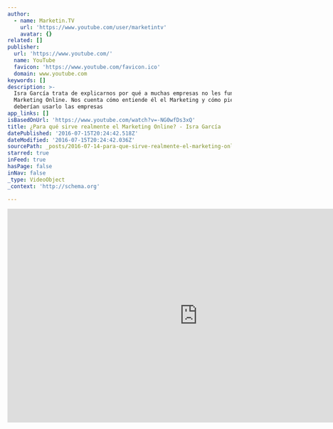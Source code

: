 ```yaml
---
author:
  - name: Marketin.TV
    url: 'https://www.youtube.com/user/marketintv'
    avatar: {}
related: []
publisher:
  url: 'https://www.youtube.com/'
  name: YouTube
  favicon: 'https://www.youtube.com/favicon.ico'
  domain: www.youtube.com
keywords: []
description: >-
  Isra García trata de explicarnos por qué a muchas empresas no les funciona su
  Marketing Online. Nos cuenta cómo entiende él el Marketing y cómo piensa que
  deberían usarlo las empresas
app_links: []
isBasedOnUrl: 'https://www.youtube.com/watch?v=-NG0wfDs3xQ'
title: ¿Para qué sirve realmente el Marketing Online? - Isra García
datePublished: '2016-07-15T20:24:42.518Z'
dateModified: '2016-07-15T20:24:42.036Z'
sourcePath: _posts/2016-07-14-para-que-sirve-realmente-el-marketing-online-isra-garcia.md
starred: true
inFeed: true
hasPage: false
inNav: false
_type: VideoObject
_context: 'http://schema.org'

---
```

<iframe src="https://cdn.embedly.com/widgets/media.html?src=https%3A%2F%2Fwww.youtube.com%2Fembed%2F-NG0wfDs3xQ%3Ffeature%3Doembed&amp;url=http%3A%2F%2Fwww.youtube.com%2Fwatch%3Fv%3D-NG0wfDs3xQ&amp;image=https%3A%2F%2Fi.ytimg.com%2Fvi%2F-NG0wfDs3xQ%2Fhqdefault.jpg&amp;key=b7d04c9b404c499eba89ee7072e1c4f7&amp;type=text%2Fhtml&amp;schema=youtube" width="854" height="480" scrolling="no" frameborder="0" allowfullscreen="" style=""></iframe>